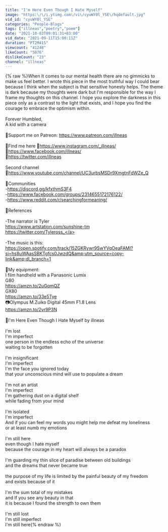```yaml
---
title: "I'm Here Even Though I Hate Myself"
image: "https:\/\/i.ytimg.com\/vi\/cyuWY0l_YSE\/hqdefault.jpg"
vid_id: "cyuWY0l_YSE"
categories: "People-Blogs"
tags: ["illneas","poetry","poem"]
date: "2021-10-03T09:01:31+03:00"
vid_date: "2021-09-11T15:00:11Z"
duration: "PT2M41S"
viewcount: "41248"
likeCount: "5076"
dislikeCount: "23"
channel: "illneas"
---
```

{% raw %}When It comes to our mental health there are no gimmicks to make us feel better. I wrote this piece in the most truthful way I could bear because I think when the subject is that sensitive honesty helps. The theme is dark because my thoughts were dark but I'm responsible for the way I frame my thoughts on this channel. I hope you explore the darkness in this piece only as a contrast to the light that exists, and I hope you find the courage to embrace the optimism within. <br /><br />Forever Humbled,<br />A kid with a camera<br /><br />🔰Support me on Patreon: <a rel="nofollow" target="blank" href="https://www.patreon.com/illneas">https://www.patreon.com/illneas</a><br /><br />🔰Find me here 🔗<a rel="nofollow" target="blank" href="https://www.instagram.com/_illneas/">https://www.instagram.com/_illneas/</a><br />                            🔗<a rel="nofollow" target="blank" href="https://www.facebook.com/illneas/">https://www.facebook.com/illneas/</a><br />                            🔗<a rel="nofollow" target="blank" href="https://twitter.com/illneas">https://twitter.com/illneas</a><br /><br />Second channel<br />🔗<a rel="nofollow" target="blank" href="https://www.youtube.com/channel/UC3urbsMSDr9XmgtnFdWZe_Q">https://www.youtube.com/channel/UC3urbsMSDr9XmgtnFdWZe_Q</a><br /><br />🔰Communities <br />-<a rel="nofollow" target="blank" href="https://discord.gg/kfxthmS3F4">https://discord.gg/kfxthmS3F4</a><br />-<a rel="nofollow" target="blank" href="https://www.facebook.com/groups/2314655172176122/">https://www.facebook.com/groups/2314655172176122/</a><br />-<a rel="nofollow" target="blank" href="https://www.reddit.com/r/searchingformeaning/">https://www.reddit.com/r/searchingformeaning/</a><br /><br />🔰References <br /><br />-The narrator is Tyler<br /><a rel="nofollow" target="blank" href="https://www.artstation.com/sunshine-tm">https://www.artstation.com/sunshine-tm</a><br /><a rel="nofollow" target="blank" href="https://twitter.com/Tyleross_">https://twitter.com/Tyleross_</a><br /><br />-The music is this:<br /><a rel="nofollow" target="blank" href="https://open.spotify.com/track/15ZGKRywr9SwYVqOeaFAMI?si=hs8uWAasSBKTgfcs0JwzdQ&amp;utm_source=copy-link&amp;dl_branch=1">https://open.spotify.com/track/15ZGKRywr9SwYVqOeaFAMI?si=hs8uWAasSBKTgfcs0JwzdQ&amp;utm_source=copy-link&amp;dl_branch=1</a><br /><br />🔰My equipment: <br />I film handheld with a Panasonic Lumix <br />G80<br /><a rel="nofollow" target="blank" href="https://amzn.to/2uGqmQZ">https://amzn.to/2uGqmQZ</a><br />GX80<br /><a rel="nofollow" target="blank" href="https://amzn.to/33e5Tye">https://amzn.to/33e5Tye</a><br />📷Olympus M.Zuiko Digital 45mm F1.8 Lens  <br /><a rel="nofollow" target="blank" href="https://amzn.to/2vr9P3N">https://amzn.to/2vr9P3N</a><br /><br />🔰I'm Here Even Though I Hate Myself by illneas<br /><br />I'm lost<br />I'm imperfect <br />one person in the endless echo of the universe <br />waiting to be forgotten<br /><br />I'm insignificant  <br />I'm imperfect <br />I'm the face you ignored today <br />that your unconscious mind will use to populate a dream<br /><br />I'm not an artist<br />I'm imperfect <br />I'm gathering dust on a digital shelf<br />while fading from your mind<br /><br />I'm isolated <br />I'm imperfect<br />And if you can feel my words you might help me defeat my loneliness<br />or at least numb my emotions<br /><br />I'm still here <br />even though I hate myself<br />because the courage in my heart will always be a paradox <br /><br />I'm guarding my thin slice of paradise between old buildings<br />and the dreams that never became true<br /><br />the purpose of my life is limited by the painful beauty of my freedom<br />and exists because of it<br /><br />I'm the sum total of my mistakes <br />and If you see any beauty in that <br />it is because I found the strength to own them  <br /><br />I'm still lost <br />I'm still imperfect<br />I'm still here{% endraw %}
